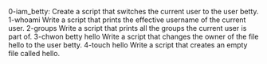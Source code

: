 0-iam_betty:	Create a script that switches the current user to the user betty.
1-whoami	Write a script that prints the effective username of the current user.
2-groups	Write a script that prints all the groups the current user is part of.
3-chwon betty hello	Write a script that changes the owner of the file hello to the user betty.
4-touch hello	Write a script that creates an empty file called hello.

